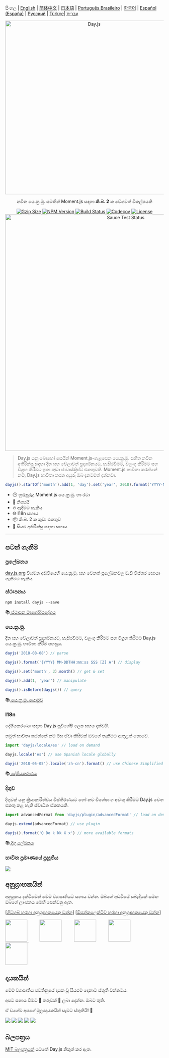 සිංහල | [English](../../README.md) | [简体中文](./docs/zh-cn/README.zh-CN.md) | [日本語](./docs/ja/README-ja.md) | [Português Brasileiro](./docs/pt-br/README-pt-br.md) | [한국어](./docs/ko/README-ko.md) | [Español (España)](./docs/es-es/README-es-es.md) | [Русский](./docs/ru/README-ru.md) | [Türkçe](./docs/tr/README-tr.md)| [עברית](./docs/he/README-he.md)

<p align="center"><a href="https://day.js.org/" target="_blank" rel="noopener noreferrer"><img width="550"
                                                                             src="https://user-images.githubusercontent.com/17680888/39081119-3057bbe2-456e-11e8-862c-646133ad4b43.png"
                                                                             alt="Day.js"></a></p>
<p align="center">නවීන යෙ.ක්‍ර.මු. සමඟින් Moment.js සඳහා <b>කි.බ. 2</b> ක වේගවත් විකල්පයකි</p>
<p align="center">
    <a href="https://unpkg.com/dayjs/dayjs.min.js"><img
            src="https://img.badgesize.io/https://unpkg.com/dayjs/dayjs.min.js?compression=gzip&style=flat-square"
            alt="Gzip Size"></a>
    <a href="https://www.npmjs.com/package/dayjs"><img src="https://img.shields.io/npm/v/dayjs.svg?style=flat-square&colorB=51C838"
                                                       alt="NPM Version"></a>
    <a href="https://travis-ci.com/iamkun/dayjs"><img
            src="https://img.shields.io/travis/iamkun/dayjs/master.svg?style=flat-square" alt="Build Status"></a>
    <a href="https://codecov.io/gh/iamkun/dayjs"><img
            src="https://img.shields.io/codecov/c/github/iamkun/dayjs/master.svg?style=flat-square" alt="Codecov"></a>
    <a href="https://github.com/iamkun/dayjs/blob/master/LICENSE"><img
            src="https://img.shields.io/badge/license-MIT-brightgreen.svg?style=flat-square" alt="License"></a>
    <br>
    <a href="https://saucelabs.com/u/dayjs">
        <img width="750" src="https://user-images.githubusercontent.com/17680888/40040137-8e3323a6-584b-11e8-9dba-bbe577ee8a7b.png" alt="Sauce Test Status">
    </a>
</p>

> Day.js යනු බොහෝ සෙයින් Moment.js-ගැළපෙන යෙ.ක්‍ර.මු. සහිත නවීන අතිරික්සු සඳහා දින සහ වේලාවන් ප්‍රදර්ශනයට, හැසිරවීමට, වලංගු කිරීමට සහ විග්‍රහ කිරීමට ඉතා කුඩා ජාවාස්ක්‍රිප්ට් එකතුවකි. Moment.js භාවිතා කරන්නේ නම්, Day.js භාවිතා කරන අයුරු ඔබ දැනටමත් දන්නවා.

```js
dayjs().startOf('month').add(1, 'day').set('year', 2018).format('YYYY-MM-DD HH:mm:ss');
```

* 🕒 හුරුපුරුදු Moment.js යෙ.ක්‍ර.මු. හා රටා
* 💪 නිත්‍යයි
* 🔥 ඈඳීමට හැකිය
* 🌐 I18n සහාය
* 📦 කි.බ. 2 ක කුඩා එකතුව
* 👫 සියළු අතිරික්සු සඳහා සහාය

---

## පටන් ගැනීම

### ප්‍රලේඛනය

[day.js.org](https://day.js.org/) වියමන අඩවියෙහි යෙ.ක්‍ර.මු. සහ වෙනත් ප්‍රලේඛනවල වැඩි විස්තර සොයා ගැනීමට හැකිය.

### ස්ථාපනය

```console
npm install dayjs --save
```

📚[ ස්ථාපන මාර්ගෝපදේශය](https://day.js.org/docs/en/installation/installation)

### යෙ.ක්‍ර.මු.

දින සහ වේලාවන් ප්‍රදර්ශනයට, හැසිරවීමට, වලංගු කිරීමට සහ විග්‍රහ කිරීමට Day.js යෙ.ක්‍ර.මු. භාවිතා කිරීම පහසුය.

```javascript
dayjs('2018-08-08') // parse

dayjs().format('{YYYY} MM-DDTHH:mm:ss SSS [Z] A') // display

dayjs().set('month', 3).month() // get & set

dayjs().add(1, 'year') // manipulate

dayjs().isBefore(dayjs()) // query
```

📚[ යෙ.ක්‍ර.මු. යොමුව](https://day.js.org/docs/en/parse/parse)

### I18n

දේශීයකරණය සඳහා Day.js සුවිශේෂී ලෙස සහය දක්වයි.

නමුත් භාවිතා කරන්නේ නම් මිස ඒවා කිසිවක් ඔබගේ තැනීමට ඇතුළත් නොවේ.

```javascript
import 'dayjs/locale/es' // load on demand

dayjs.locale('es') // use Spanish locale globally

dayjs('2018-05-05').locale('zh-cn').format() // use Chinese Simplified locale in a specific instance
```
📚[ දේශීයකරණය](https://day.js.org/docs/en/i18n/i18n)

### දිගුව

දිගුවක් යනු ක්‍රියාකාරිත්වය විස්තීරණයට හෝ නව විශේෂාංග අඩංගු කිරීමට Day.js වෙත එකතු කළ හැකි ස්වාධීන ඒකකයකි.

```javascript
import advancedFormat from 'dayjs/plugin/advancedFormat' // load on demand

dayjs.extend(advancedFormat) // use plugin

dayjs().format('Q Do k kk X x') // more available formats
```

📚[ දිගු ලේඛනය](https://day.js.org/docs/en/plugin/plugin)

### භාවිත ප්‍රමාණයේ ප්‍රසූතිය

<a href="https://npm-compare.com/moment,dayjs/#timeRange=THREE_YEARS" target="_blank">
  <img src="https://github.com/iamkun/dayjs/assets/3455798/c7bd2ebe-675e-45c6-a2c9-dc67f3b65d6e">
</a>

## අනුග්‍රාහකයින්

අනුග්‍රහය දැක්වීමෙන් මෙම ව්‍යාපෘතියට සහාය වන්න. ඔබගේ අඩවියේ සබැඳියක් සමඟ ඔබගේ ලාංඡනය මෙහි පෙන්වනු ඇත. 

[[ගිට්හබ් හරහා අනුග්‍රාහකයෙකු වන්න](https://github.com/sponsors/iamkun/)] [[ඕපන්කලෙක්ටිව් හරහා අනුග්‍රාහකයෙකු වන්න](https://opencollective.com/dayjs#sponsor)]

<a href="https://www.exoflare.com/open-source/?utm_source=dayjs&utm_campaign=open_source" target="_blank">
  <img width="70" src="https://user-images.githubusercontent.com/17680888/162761622-1407a849-0c41-4591-8aa9-f98114ec2092.png">
</a>
&nbsp;&nbsp;&nbsp;&nbsp;&nbsp;&nbsp;&nbsp;&nbsp;
<a href="https://github.com/vendure-ecommerce" target="_blank"><img width="70" src="https://avatars.githubusercontent.com/u/39629390?s=52&v=4"></a>
&nbsp;&nbsp;&nbsp;&nbsp;&nbsp;&nbsp;&nbsp;&nbsp;
<a href="https://github.com/Velc" target="_blank"><img width="70" src="https://avatars.githubusercontent.com/u/1551649?s=52&v=4"></a>
&nbsp;&nbsp;&nbsp;&nbsp;&nbsp;&nbsp;&nbsp;&nbsp;
<a href="https://github.com/projectdiscovery" target="_blank"><img width="70" src="https://avatars.githubusercontent.com/u/50994705?s=52&v=4"></a>
&nbsp;&nbsp;&nbsp;&nbsp;&nbsp;&nbsp;&nbsp;&nbsp;
<a href="https://opencollective.com/datawrapper" target="_blank"><img width="70" src="https://images.opencollective.com/datawrapper/c13e229/logo.png"></a>

## දායකයින්

මෙම ව්‍යාපෘතිය පවතිනුයේ දායක වූ සියළුම දෙනාට ස්තූති වන්නටය.

අපට සහාය වීමට 💖 තරුවක් 💖 ලබා දෙන්න. ඔබට තුති.

ඒ වගේම අපගේ මූල්‍යදායකයින් සැමට ස්තුතියි! 🙏

<a href="https://opencollective.com/dayjs/backer/0/website?requireActive=false" target="_blank"><img src="https://opencollective.com/dayjs/backer/0/avatar.svg?requireActive=false"></a>
<a href="https://opencollective.com/dayjs/backer/1/website?requireActive=false" target="_blank"><img src="https://opencollective.com/dayjs/backer/1/avatar.svg?requireActive=false"></a>
<a href="https://opencollective.com/dayjs/backer/2/website?requireActive=false" target="_blank"><img src="https://opencollective.com/dayjs/backer/2/avatar.svg?requireActive=false"></a>
<a href="https://opencollective.com/dayjs/backer/3/website?requireActive=false" target="_blank"><img src="https://opencollective.com/dayjs/backer/3/avatar.svg?requireActive=false"></a>
<a href="https://opencollective.com/dayjs#backers" target="_blank"><img src="https://opencollective.com/dayjs/contributors.svg?width=890" /></a>

## බලපත්‍රය

[MIT බලපත්‍රයක්](./LICENSE) යටතේ Day.js නිකුත් කර ඇත.
